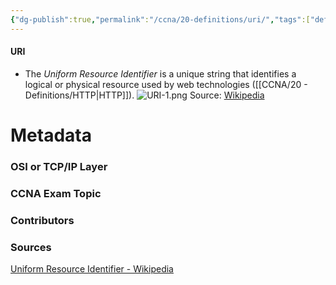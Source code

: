 ```yaml
---
{"dg-publish":true,"permalink":"/ccna/20-definitions/uri/","tags":["defs_ccna"]}
---
```


#### URI
- The *Uniform Resource Identifier* is a unique string that identifies a logical or physical resource used by web technologies ([[CCNA/20 - Definitions/HTTP\|HTTP]]).
![URI-1.png](/img/user/CCNA/Attachments/URI-1.png)
Source: [Wikipedia](https://en.wikipedia.org/wiki/Uniform_Resource_Identifier#Example_URIs)





# Metadata
### OSI or TCP/IP Layer

### CCNA Exam Topic

### Contributors

### Sources
[Uniform Resource Identifier - Wikipedia](https://en.wikipedia.org/wiki/Uniform_Resource_Identifier)
